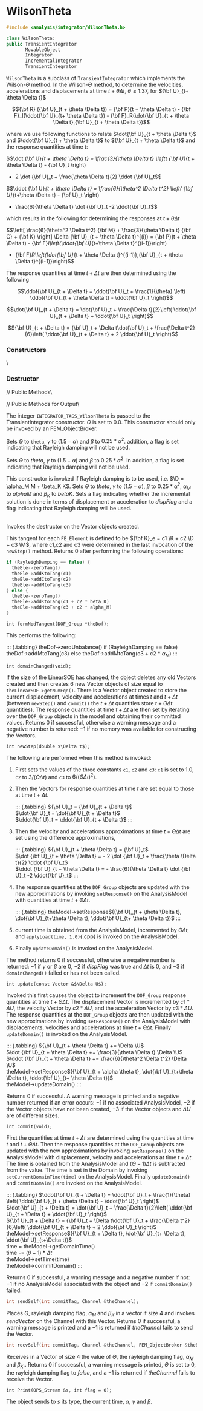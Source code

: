 # WilsonTheta 

```cpp
#include <analysis/integrator/WilsonTheta.h>

class WilsonTheta:
public TransientIntegrator
       MovableObject
       Integrator
       IncrementalIntegrator
       TransientIntegrator
```


`WilsonTheta` is a subclass of `TransientIntegrator` which implements the
Wilson-$\Theta$ method. In the Wilson-$\Theta$ method, to determine the
velocities, accelerations and displacements at time $t + \theta \Delta
t$, $\theta \ge 1.37$, for ${\bf U}_{t+ \theta \Delta t}$

$${\bf R} ({\bf U}_{t + \theta \Delta t}) = {\bf P}(t + \theta \Delta t) -
{\bf F}_I(\ddot{\bf U}_{t+ \theta \Delta t}) - {\bf F}_R(\dot{\bf U}_{t + \theta \Delta t},{\bf U}_{t + \theta \Delta t})$$

where we use following functions to relate $\dot{\bf U}_{t + \theta
\Delta t}$ and $\ddot{\bf U}_{t + \theta \Delta t}$ to ${\bf U}_{t + \theta \Delta
t}$ and the response quantities at time $t$:

$$\dot {\bf U}_{t + \theta \Delta t} = \frac{3}{\theta \Delta t} \left(
{\bf U}_{t + \theta \Delta t} - {\bf U}_t \right)
 - 2 \dot {\bf U}_t + \frac{\theta \Delta t}{2} \ddot {\bf U}_t$$

$$\ddot {\bf U}_{t + \theta \Delta t} = \frac{6}{\theta^2 \Delta t^2}
\left( {\bf U}_{t+\theta \Delta t} - {\bf U}_t \right)
 - \frac{6}{\theta \Delta t} \dot {\bf U}_t -2 \ddot{\bf U}_t$$

which results in the following for determining the responses at
$t + \theta \Delta t$

$$\left[ \frac{6}{\theta^2 \Delta t^2} {\bf M} + \frac{3}{\theta \Delta t}
{\bf C} + {\bf K} \right] \Delta {\bf U}_{t + \theta \Delta t}^{(i)} = {\bf P}(t + \theta
\Delta t) - {\bf F}_I\left(\ddot{\bf U}_{t+\theta \Delta  t}^{(i-1)}\right) 
- {\bf F}_R\left(\dot{\bf U}_{t + \theta \Delta t}^{(i-1)},{\bf U}_{t + \theta \Delta
t}^{(i-1)}\right)$$

The response quantities at time $t + \Delta t$ are then determined using
the following

$$\ddot{\bf U}_{t + \Delta t} = \ddot{\bf U}_t + \frac{1}{\theta} \left( \ddot{\bf U}_{t +
\theta \Delta t} - \ddot{\bf U}_t \right)$$

$$\dot{\bf U}_{t + \Delta t} = \dot{\bf U}_t + \frac{\Delta t}{2}\left( \ddot{\bf U}_{t +
\Delta t} + \ddot{\bf U}_t \right)$$

$${\bf U}_{t + \Delta t} = {\bf U}_t + \Delta t\dot{\bf U}_t + \frac{\Delta t^2}{6}\left(
\ddot{\bf U}_{t + \Delta t} + 2 \ddot{\bf U}_t \right)$$

### Constructors

\


### Destructor


// Public Methods\


// Public Methods for Output\



The integer `INTEGRATOR_TAGS_WilsonTheta` is passed to the
TransientIntegrator constructor. $\Theta$ is set to 0.0. This
constructor should only be invoked by an FEM_ObjectBroker.

Sets $\Theta$ to `theta`, $\gamma$ to $(1.5 - \alpha)$ and $\beta$ to
$0.25*\alpha^2$. addition, a flag is set indicating that Rayleigh
damping will not be used.

Sets $\Theta$ to *theta*, $\gamma$ to $(1.5 - \alpha)$ and $\beta$ to
$0.25*\alpha^2$. In addition, a flag is set indicating that Rayleigh
damping will not be used.

This constructor is invoked if Rayleigh damping is to be used, i.e.
$\D = \alpha_M M + \beta_K K$. Sets $\Theta$ to *theta*, $\gamma$ to
$(1.5 - \alpha)$, $\beta$ to $0.25*\alpha^2$, $\alpha_M$ to *alphaM* and
$\beta_K$ to *betaK*. Sets a flag indicating whether the incremental
solution is done in terms of displacement or acceleration to *dispFlag*
and a flag indicating that Rayleigh damping will be used.

\
Invokes the destructor on the Vector objects created.


This tangent for each `FE_Element` is defined to be ${\bf K}_e = c1 \K + c2  \D + c3 \M$, where c1,c2 and c3 were determined in the last
invocation of the `newStep()` method. Returns $0$ after performing the
following operations:

```cpp
if (RayleighDamping == false) {
  theEle->zeroTang()
  theEle->addKtoTang(c1)
  theEle->addCtoTang(c2)
  theEle->addMtoTang(c3)
} else {
  theEle->zeroTang()
  theEle->addKtoTang(c1 + c2 * beta_K)
  theEle->addMtoTang(c3 + c2 * alpha_M)
}
```


```{.cpp}
int formNodTangent(DOF_Group *theDof);
```

This performs the following:

::: {.tabbing}
theDof-$>$zeroUnbalance()
if (RayleighDamping == false)
  theDof-$>$addMtoTang(c3)
else
  theDof-$>$addMtoTang(c3 + c2 * $\alpha_M$)
:::


```{.cpp}
int domainChanged(void);
```

If the size of the LinearSOE has changed, the object deletes any old
Vectors created and then creates $6$ new Vector objects of size equal to
`theLinearSOE->getNumEqn()`. There is a Vector object created to store
the current displacement, velocity and accelerations at times $t$ and
$t + \Delta t$ (between `newStep()` and `commit()` the $t + \Delta t$ quantities store $t + \Theta \Delta t$ quantities). The
response quantities at time $t + \Delta t$ are then set by iterating
over the `DOF_Group` objects in the model and obtaining their committed
values. Returns $0$ if successful, otherwise a warning message and a
negative number is returned: $-1$ if no memory was available for
constructing the Vectors.

```{.cpp}
int newStep(double $\Delta t$);
```

The following are performed when this method is invoked:

1.  First sets the values of the three constants `c1`, `c2` and `c3`:
`c1` is set to $1.0$, `c2` to $3 / (\Theta \Delta t)$ and `c3` to $6 / (\Theta \Delta t)^2)$.

2.  Then the Vectors for response quantities at time $t$ are set equal to those at time $t + \Delta t$.

    ::: {.tabbing}
    ${\bf U}_t = {\bf U}_{t + \Delta t}$\
    $\dot{\bf U}_t = \dot{\bf U}_{t + \Delta t}$\
    $\ddot{\bf U}_t = \ddot{\bf U}_{t + \Delta t}$
    :::

3.  Then the velocity and accelerations approximations at time
    $t + \Theta \Delta t$ are set using the difference approximations,

    ::: {.tabbing}
    ${\bf U}_{t + \theta \Delta t} = {\bf U}_t$\
    $\dot {\bf U}_{t + \theta \Delta t} = - 2 \dot {\bf U}_t + \frac{\theta
    \Delta t}{2} \ddot {\bf U}_t$\
    $\ddot {\bf U}_{t + \theta \Delta t} = - \frac{6}{\theta \Delta t}
    \dot {\bf U}_t -2 \ddot{\bf U}_t$
    :::

4.  The response quantities at the `DOF_Group` objects are updated with
    the new approximations by invoking `setResponse()` on the
    AnalysisModel with quantities at time $t + \Theta \Delta t$.

    ::: {.tabbing}
    theModel-$>$setResponse$({\bf U}_{t + \theta \Delta t}, \dot{\bf U}_{t+\theta
    \Delta t}, \ddot{\bf U}_{t+ \theta \Delta t})$
    :::

5.  current time is obtained from the AnalysisModel, incremented by
    $\Theta \Delta t$, and `applyLoad(time, 1.0)`{.cpp} is invoked on the
    AnalysisModel.

6.  Finally `updateDomain()` is invoked on the AnalysisModel.

The method returns $0$ if successful, otherwise a negative number is
returned: $-1$ if $\gamma$ or $\beta$ are $0$, $-2$ if *dispFlag* was
true and $\Delta t$ is $0$, and $-3$ if `domainChanged()` failed or has
not been called.

```{.cpp}
int update(const Vector &$\Delta U$);
```

Invoked this first causes the object to increment the `DOF_Group` response
quantities at time $t + \Theta \Delta t$. The displacement Vector is
incremented by $c1 * \Delta U$, the velocity Vector by $c2 * \Delta U$,
and the acceleration Vector by $c3 * \Delta U$. The response quantities
at the `DOF_Group` objects are then updated with the new approximations by
invoking `setResponse()` on the AnalysisModel with displacements,
velocities and accelerations at time $t + \Theta \Delta t$. Finally
`updateDomain()` is invoked on the AnalysisModel.

::: {.tabbing}
${\bf U}_{t + \theta \Delta t} += \Delta \U$\
$\dot {\bf U}_{t + \theta \Delta t} += \frac{3}{\theta \Delta t}
\Delta \U$\
$\ddot {\bf U}_{t + \theta \Delta t} += \frac{6}{\theta^2 \Delta
t^2} \Delta \U$\
theModel-$>$setResponse$({\bf U}_{t + \alpha \theta t}, \dot{\bf U}_{t+\theta
\Delta t}, \ddot{\bf U}_{t+ \theta \Delta t})$\
theModel-$>$updateDomain()
:::

Returns $0$ if successful. A warning message is printed and a negative
number returned if an error occurs: $-1$ if no associated AnalysisModel,
$-2$ if the Vector objects have not been created, $-3$ if the Vector
objects and $\Delta U$ are of different sizes.

```{.cpp}
int commit(void);
```

First the quantities at time $t + \Delta t$ are determined using the
quantities at time $t$ and $t + \Theta \Delta t$. Then the response
quantities at the `DOF_Group` objects are updated with the new
approximations by invoking `setResponse()` on the AnalysisModel with
displacement, velocity and accelerations at time $t +
\Delta t$. The time is obtained from the AnalysisModel and $(\Theta - 1) \Delta t$ is subtracted from the value. The time is set in the
Domain by invoking `setCurrentDomainTime(time)` on the AnalysisModel.
Finally `updateDomain()` and `commitDomain()` are invoked on the
AnalysisModel.

::: {.tabbing}
$\ddot{\bf U}_{t + \Delta t} = \ddot{\bf U}_t + \frac{1}{\theta} \left( \ddot{\bf U}_{t +
\theta \Delta t} - \ddot{\bf U}_t \right)$\
$\dot{\bf U}_{t + \Delta t} = \dot{\bf U}_t + \frac{\Delta t}{2}\left( \ddot{\bf U}_{t +
\Delta t} + \ddot{\bf U}_t \right)$\
${\bf U}_{t + \Delta t} = {\bf U}_t + \Delta t\dot{\bf U}_t + \frac{\Delta t^2}{6}\left(
\ddot{\bf U}_{t + \Delta t} + 2 \ddot{\bf U}_t \right)$\
theModel-$>$setResponse$({\bf U}_{t + \Delta t}, \dot{\bf U}_{t+
\Delta t}, \ddot{\bf U}_{t+\Delta t})$\
time = theModel-$>$getDomainTime()\
time -= $(\theta -1) * \Delta t$\
theModel-$>$setTime(time)\
theModel-$>$commitDomain()
:::

Returns $0$ if successful, a warning message and a negative number if
not: $-1$ if no AnalysisModel associated with the object and $-2$ if
`commitDomain()` failed.

```cpp
int sendSelf(int commitTag, Channel &theChannel);
```

Places $\Theta$, rayleigh damping flag, $\alpha_M$ and $\beta_K$ in a
vector if size 4 and invokes *sendVector* on the Channel with this
Vector. Returns $0$ if successful, a warning message is printed and a
$-1$ is returned if *theChannel* fails to send the Vector.

```cpp
int recvSelf(int commitTag, Channel &theChannel, FEM_ObjectBroker &theBroker);
```
Receives in a Vector of size 4 the value of $\Theta$, the rayleigh
damping flag, $\alpha_M$ and $\beta_K$.. Returns $0$ if successful, a
warning message is printed, $\Theta$ is set to $0$, the rayleigh damping
flag to *false*, and a $-1$ is returned if *theChannel* fails to receive the Vector.

```{.cpp}
int Print(OPS_Stream &s, int flag = 0);
```

The object sends to $s$ its type, the current time, $\alpha$, $\gamma$
and $\beta$.
